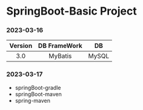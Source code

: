 
# SpringBoot-Basic Project
### 2023-03-16 

| **Version** | **DB FrameWork** | **DB** |
|:-------------:|:------------------:|:--------:|
| 3.0 | MyBatis | MySQL |

### 2023-03-17
- springBoot-gradle
- springBoot-maven
- spring-maven
